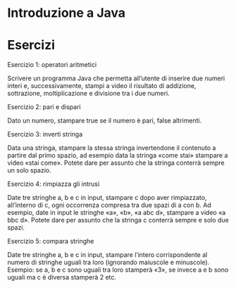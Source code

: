# Introduzione a Java
# Esercizi

Esercizio 1: operatori aritmetici

Scrivere un programma Java che permetta all’utente di inserire due numeri interi e,
successivamente, stampi a video il risultato di addizione, sottrazione, moltiplicazione e divisione
tra i due numeri.


Esercizio 2: pari e dispari

Dato un numero, stampare true se il numero è pari, false altrimenti.


Esercizio 3: inverti stringa

Data una stringa, stampare la stessa stringa invertendone il contenuto a partire dal primo spazio,
ad esempio data la stringa «come stai» stampare a video «stai come». Potete dare per assunto
che la stringa conterrà sempre un solo spazio.

Esercizio 4: rimpiazza gli intrusi

Date tre stringhe a, b e c in input, stampare c dopo aver rimpiazzato, all’interno di c, ogni
occorrenza compresa tra due spazi di a con b. Ad esempio, date in input le stringhe «a», «b», «a
abc d», stampare a video «a bbc d». Potete dare per assunto che la stringa c conterrà sempre e
solo due spazi.

Esercizio 5: compara stringhe

Date tre stringhe a, b e c in input, stampare l’intero corrispondente al numero di stringhe uguali
tra loro (ignorando maiuscole e minuscole). Esempio: se a, b e c sono uguali tra loro stamperà
«3», se invece a e b sono uguali ma c è diversa stamperà 2 etc.